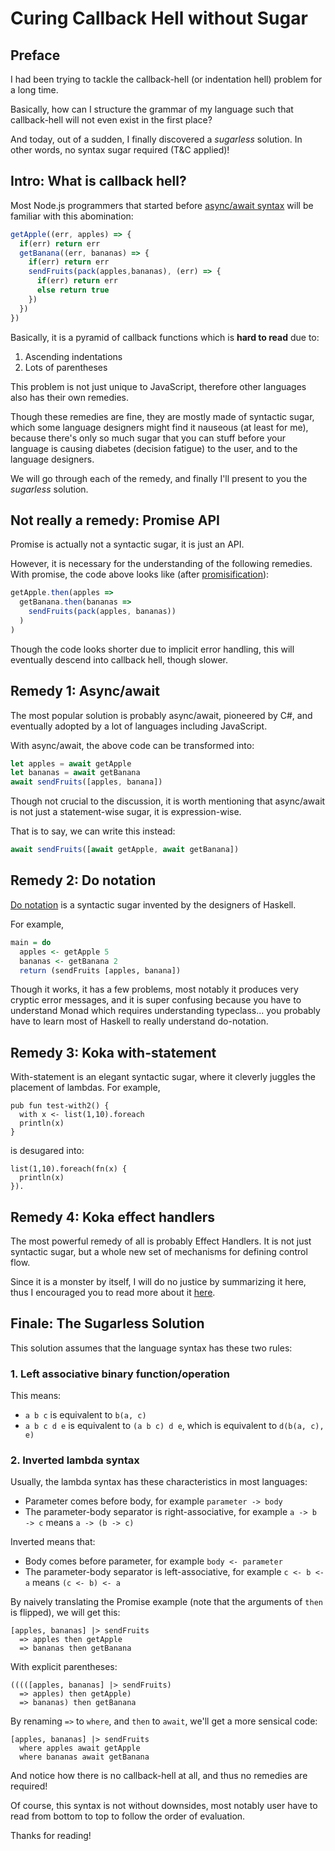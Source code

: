 # Curing Callback Hell without Sugar

## Preface
I had been trying to tackle the callback-hell (or indentation hell) problem for a long time.

Basically, how can I structure the grammar of my language such that
callback-hell will not even exist in the first place?

And today, out of a sudden, I finally discovered a *sugarless* solution. In other words, no
syntax sugar required (T&C applied)!

## Intro: What is callback hell?
Most Node.js programmers that started before [async/await
syntax](https://developer.mozilla.org/en-US/docs/Web/JavaScript/Reference/Statements/async_function)
will be familiar with this abomination:
```js
getApple((err, apples) => {
  if(err) return err
  getBanana((err, bananas) => {
    if(err) return err
    sendFruits(pack(apples,bananas), (err) => {
      if(err) return err
      else return true
    })
  })
})
```

Basically, it is a pyramid of callback functions which is **hard to read** due to:
1. Ascending indentations
2. Lots of parentheses

This problem is not just unique to JavaScript, therefore other languages also
has their own remedies.

Though these remedies are fine, they are mostly made of syntactic sugar, which 
some language designers might find it nauseous (at least for me), because
there's only so much sugar that you can stuff before your language is causing
diabetes (decision fatigue) to the user, and to the language designers.

We will go through each of the remedy, and finally I'll present to you the
*sugarless* solution.

## Not really a remedy: Promise API
Promise is actually not a syntactic sugar, it is just an API. 

However, it is necessary for the understanding of the following remedies.
With promise, the code above looks like (after
[promisification](https://javascript.info/promisify)):
```js
getApple.then(apples => 
  getBanana.then(bananas => 
    sendFruits(pack(apples, bananas))
  )
)
```
Though the code looks shorter due to implicit error handling, this will
eventually descend into callback hell, though slower.


## Remedy 1: Async/await
The most popular solution is probably async/await, pioneered by C#, and
eventually adopted by a lot of languages including JavaScript.

With async/await, the above code can be transformed into:
```js
let apples = await getApple
let bananas = await getBanana
await sendFruits([apples, banana])
```
Though not crucial to the discussion, it is worth mentioning that async/await
is not just a statement-wise sugar, it is expression-wise.

That is to say, we can write this instead:
```js
await sendFruits([await getApple, await getBanana])
```

## Remedy 2: Do notation
[Do notation](https://en.wikibooks.org/wiki/Haskell/do_notation) is a syntactic
sugar invented by the designers of Haskell. 

For example,
```hs
main = do 
  apples <- getApple 5
  bananas <- getBanana 2
  return (sendFruits [apples, banana])
```
Though it works, it has a few problems, most notably it produces very cryptic
error messages, and it is super confusing because you have to understand Monad
which requires understanding typeclass... you probably have to learn most of
Haskell to really understand do-notation. 

## Remedy 3: Koka with-statement
With-statement is an elegant syntactic sugar, where it cleverly juggles the placement of lambdas.
For example,
```kk
pub fun test-with2() {
  with x <- list(1,10).foreach
  println(x)
}
```
is desugared into:
```kk
list(1,10).foreach(fn(x) { 
  println(x) 
}).
```

## Remedy 4: Koka effect handlers
The most powerful remedy of all is probably Effect Handlers. It is not just
syntactic sugar, but a whole new set of mechanisms for defining control flow.

Since it is a monster by itself, I will do no justice by summarizing it here,
thus I encouraged you to read more about it
[here](https://koka-lang.github.io/koka/doc/book.html#why-handlers).

## Finale: The Sugarless Solution
This solution assumes that the language syntax has these two rules:

### 1. Left associative binary function/operation
This means:
- `a b c` is equivalent to `b(a, c)`
- `a b c d e` is equivalent to `(a b c) d e`, which is equivalent to `d(b(a, c), e)`

### 2. Inverted lambda syntax
Usually, the lambda syntax has these characteristics in most languages:
- Parameter comes before body, for example `parameter -> body`
- The parameter-body separator is right-associative, for example `a -> b -> c` means `a -> (b -> c)`

Inverted means that:
- Body comes before parameter, for example `body <- parameter`
- The parameter-body separator is left-associative, for example `c <- b <- a` means `(c <- b) <- a`

By naively translating the Promise example (note that the arguments of `then`
is flipped), we will get this:
```
[apples, bananas] |> sendFruits
  => apples then getApple
  => bananas then getBanana
```
With explicit parentheses:
```
(((([apples, bananas] |> sendFruits)
  => apples) then getApple)
  => bananas) then getBanana
```
By renaming `=>` to `where`, and `then` to `await`, we'll get a more sensical code:
```
[apples, bananas] |> sendFruits
  where apples await getApple
  where bananas await getBanana
```
And notice how there is no callback-hell at all, and thus no remedies are required!

Of course, this syntax is not without downsides, most notably user have to read
from bottom to top to follow the order of evaluation.

Thanks for reading!
